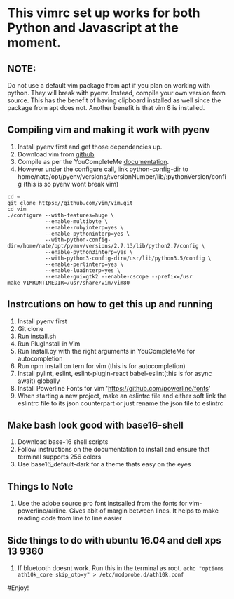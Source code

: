 # This vimrc set up works for both Python and Javascript at the moment.

## NOTE:
Do not use a default vim package from apt if you plan on working with python. They will break with pyenv.
Instead, compile your own version from source. This has the benefit of having clipboard installed as well
since the package from apt does not. Another benefit is that vim 8 is installed.

## Compiling vim and making it work with pyenv
1. Install pyenv first and get those dependencies up.
2. Download vim from [github](https://github.com/vim/vim)
3. Compile as per the YouCompleteMe [documentation](https://github.com/Valloric/YouCompleteMe/wiki/Building-Vim-from-source).
4. However under the configure call, link python-config-dir to home/nate/opt/pyenv/versions/:versionNumber/lib/:pythonVersion/config (this is so pyenv wont break vim)

```
cd ~
git clone https://github.com/vim/vim.git
cd vim
./configure --with-features=huge \
            --enable-multibyte \
            --enable-rubyinterp=yes \
            --enable-pythoninterp=yes \
            --with-python-config-dir=/home/nate/opt/pyenv/versions/2.7.13/lib/python2.7/config \
            --enable-python3interp=yes \
            --with-python3-config-dir=/usr/lib/python3.5/config \
            --enable-perlinterp=yes \
            --enable-luainterp=yes \
            --enable-gui=gtk2 --enable-cscope --prefix=/usr
make VIMRUNTIMEDIR=/usr/share/vim/vim80
```

## Instrcutions on how to get this up and running

1. Install pyenv first
2. Git clone
3. Run install.sh
4. Run PlugInstall in Vim
5. Run Install.py with the right arguments in YouCompleteMe for autocompletion
6. Run npm install on tern for vim (this is for autocompletion)
7. Install pylint, eslint, eslint-plugin-react babel-eslint(this is for async await) globally
8. Install Powerline Fonts for vim 'https://github.com/powerline/fonts'
9. When starting a new project, make an eslintrc file and either soft link the eslintrc file to its json counterpart or just rename the json file to eslintrc

## Make bash look good with base16-shell
1. Download base-16 shell scripts
2. Follow instructions on the documentation to install and ensure that terminal supports 256 colors
3. Use base16_default-dark for a theme thats easy on the eyes

## Things to Note
1. Use the adobe source pro font instsalled from the fonts for vim-powerline/airline. Gives abit of margin between lines. It helps to make reading code from line to line easier

## Side things to do with ubuntu 16.04 and dell xps 13 9360
1. If bluetooth doesnt work. Run this in the terminal as root.
`echo "options ath10k_core skip_otp=y" > /etc/modprobe.d/ath10k.conf`

#Enjoy!
